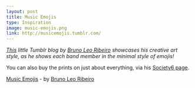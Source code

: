 ```yaml
---
layout: post
title: Music Emojis
type: Inspiration
image: music-emojis.png
link: http://musicemojis.tumblr.com/
---
```


_[This](http://musicemojis.tumblr.com) little Tumblr blog by [Bruno Leo Ribeiro](http://www.brunoleoribeiro.com/#kauko-home) showcases his creative art style, as he shows each band member in the minimal style of emojis!_

You can also buy the prints on just about everything, via his [Society6 page](https://society6.com/brunoleoribeiro).

[Music Emojis](http://musicemojis.tumblr.com) - by [Bruno Leo Ribeiro](http://www.brunoleoribeiro.com/#kauko-home)
